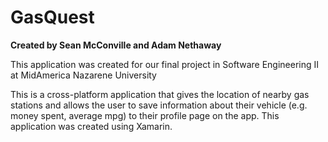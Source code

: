 # GasQuest
**Created by Sean McConville and Adam Nethaway**

This application was created for our final project in Software Engineering II at MidAmerica Nazarene University

This is a cross-platform application that gives the location of nearby gas stations and allows the user to save information about their vehicle (e.g. money spent, average mpg) to their profile page on the app. This application was created using Xamarin. 